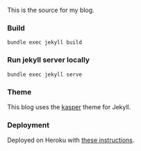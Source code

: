 This is the source for my blog.

### Build

    bundle exec jekyll build

### Run jekyll server locally

    bundle exec jekyll serve


### Theme

This blog uses the [kasper](https://github.com/rosario/kasper) theme for Jekyll.

### Deployment

Deployed on Heroku with [these instructions](http://jbhannah.net/blog/2013/01/16/jekyll-on-heroku-without-rack-jekyll-or-custom-buildpacks.html).

